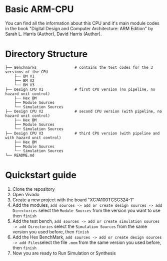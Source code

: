 # Basic ARM-CPU
 
 You can find all the information about this CPU and it's main module codes in the book "Digital Design and Computer Architecture: ARM Edition" by Sarah L. Harris (Author), David Harris  (Author).
 
# Directory Structure
```
├── Benchmarks                 # contains the test codes for the 3 versions of the CPU
    ├── BM V1
    ├── BM V2
    └── BM V3
├── Design CPU V1              # first CPU version (no pipeline, no hazard unit control)
    ├── Hex BM
    ├── Module Sources
    └── Simulation Sources
├── Design CPU V2              # second CPU version (with pipeline, no hazard unit control)
    ├── Hex BM
    ├── Module Sources
    └── Simulation Sources
├── Design CPU V3              # third CPU version (with pipeline and with hazard unit control)
    ├── Hex BM
    ├── Module Sources
    └── Simulation Sources
└── README.md
```

# Quickstart guide

1. Clone the repository
2. Open Vivado
3. Create a new project with the board "XC7A100TCSG324-1"
4. Add the modules, `add sources -> add or create design sources -> add Directories` select the `Module Sources` from the version you want to use then `finish`
5. Add the test bench, `add sources -> add or create simulation sources -> add Directories` select the `Simulation Sources` from the same version you used before, then `finish`
6. Add the Hex BenchMark, `add sources -> add or create design sources -> add Files`select the file `.mem` from the same version you used before, then `finish`
7. Now you are ready to Run Simulation or Synthesis
